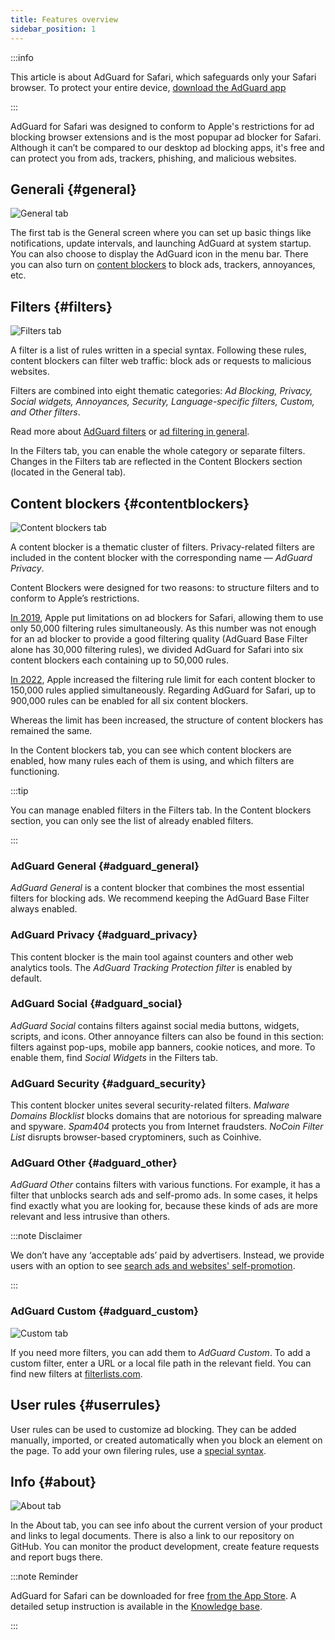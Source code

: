```yaml
---
title: Features overview
sidebar_position: 1
---
```


:::info

This article is about AdGuard for Safari, which safeguards only your Safari browser. To protect your entire device, [download the AdGuard app](https://adguard.com/download.html?auto=true)

:::

AdGuard for Safari was designed to conform to Apple's restrictions for ad blocking browser extensions and is the most popupar ad blocker for Safari. Although it can’t be compared to our desktop ad blocking apps, it's free and can protect you from ads, trackers, phishing, and malicious websites.

## Generali {#general}

![General tab](https://cdn.adtidy.org/public/Adguard/Blog/AG_for_Safari_in-depth_review/General.png)

The first tab is the General screen where you can set up basic things like notifications, update intervals, and launching AdGuard at system startup. You can also choose to display the AdGuard icon in the menu bar. There you can also turn on [content blockers](#contentblockers) to block ads, trackers, annoyances, etc.

## Filters {#filters}

![Filters tab](https://cdn.adtidy.org/public/Adguard/Blog/AG_for_Safari_in-depth_review/Filters.png)

A filter is a list of rules written in a special syntax. Following these rules, content blockers can filter web traffic: block ads or requests to malicious websites.

Filters are combined into eight thematic categories: *Ad Blocking, Privacy, Social widgets, Annoyances, Security, Language-specific filters, Custom, and Other filters*.

Read more about [AdGuard filters](/general/ad-filtering/adguard-filters) or [ad filtering in general](/general/ad-filtering/how-ad-blocking-works).

In the Filters tab, you can enable the whole category or separate filters. Changes in the Filters tab are reflected in the Content Blockers section (located in the General tab).

## Content blockers {#contentblockers}

![Content blockers tab](https://cdn.adtidy.org/public/Adguard/Blog/AG_for_Safari_in-depth_review/Contentblockers.png)

A content blocker is a thematic cluster of filters. Privacy-related filters are included in the content blocker with the corresponding name — *AdGuard Privacy*.

Content Blockers were designed for two reasons: to structure filters and to conform to Apple’s restrictions.

[In 2019](https://adguard.com/en/blog/adguard-safari-1-5.html), Apple put limitations on ad blockers for Safari, allowing them to use only 50,000 filtering rules simultaneously. As this number was not enough for an ad blocker to provide a good filtering quality (AdGuard Base Filter alone has 30,000 filtering rules), we divided AdGuard for Safari into six content blockers each containing up to 50,000 rules.

[In 2022](https://adguard.com/en/blog/adguard-for-safari-1-11.html), Apple increased the filtering rule limit for each content blocker to 150,000 rules applied simultaneously. Regarding AdGuard for Safari, up to 900,000 rules can be enabled for all six content blockers.

Whereas the limit has been increased, the structure of content blockers has remained the same.

In the Content blockers tab, you can see which content blockers are enabled, how many rules each of them is using, and which filters are functioning.

:::tip

You can manage enabled filters in the Filters tab. In the Content blockers section, you can only see the list of already enabled filters.

:::

### AdGuard General {#adguard_general}

*AdGuard General* is a content blocker that combines the most essential filters for blocking ads. We recommend keeping the AdGuard Base Filter always enabled.

### AdGuard Privacy {#adguard_privacy}

This content blocker is the main tool against counters and other web analytics tools. The *AdGuard Tracking Protection filter* is enabled by default.

### AdGuard Social {#adguard_social}

*AdGuard Social* contains filters against social media buttons, widgets, scripts, and icons. Other annoyance filters can also be found in this section: filters against pop-ups, mobile app banners, cookie notices, and more. To enable them, find *Social Widgets* in the Filters tab.

### AdGuard Security {#adguard_security}

This content blocker unites several security-related filters. *Malware Domains Blocklist* blocks domains that are notorious for spreading malware and spyware. *Spam404* protects you from Internet fraudsters. *NoCoin Filter List* disrupts browser-based cryptominers, such as Coinhive.

### AdGuard Other {#adguard_other}

*AdGuard Other* contains filters with various functions. For example, it has a filter that unblocks search ads and self-promo ads. In some cases, it helps find exactly what you are looking for, because these kinds of ads are more relevant and less intrusive than others.

:::note Disclaimer

We don’t have any ‘acceptable ads’ paid by advertisers. Instead, we provide users with an option to see [search ads and websites' self-promotion](/general/ad-filtering/search-ads).

:::

### AdGuard Custom {#adguard_custom}

![Custom tab](https://cdn.adtidy.org/public/Adguard/Blog/AG_for_Safari_in-depth_review/AGCustom.png)

If you need more filters, you can add them to *AdGuard Custom*. To add a custom filter, enter a URL or a local file path in the relevant field. You can find new filters at [filterlists.com](https://filterlists.com/).

## User rules {#userrules}

User rules can be used to customize ad blocking. They can be added manually, imported, or created automatically when you block an element on the page. To add your own filering rules, use a [special syntax](/general/ad-filtering/create-own-filters).

## Info {#about}

![About tab](https://cdn.adtidy.org/public/Adguard/Blog/AG_for_Safari_in-depth_review/About.png)

In the About tab, you can see info about the current version of your product and links to legal documents. There is also a link to our repository on GitHub. You can monitor the product development, create feature requests and report bugs there.

:::note Reminder

AdGuard for Safari can be downloaded for free [from the App Store](https://apps.apple.com/app/adguard-for-safari/id1440147259). A detailed setup instruction is available in the [Knowledge base](../installation).

:::
